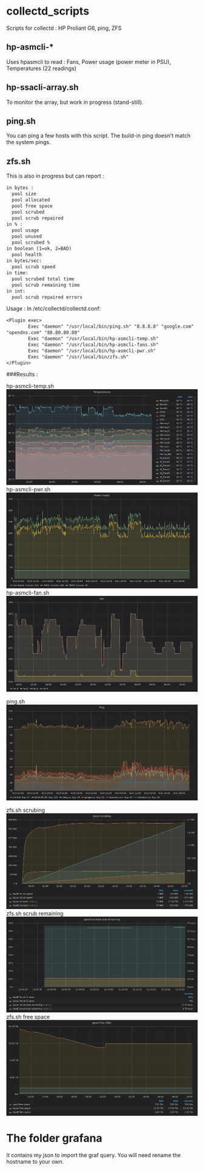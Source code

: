# collectd_scripts
Scripts for collectd : HP Proliant G6, ping, ZFS

## hp-asmcli-*
Uses hpasmcli to read :
Fans,
Power usage (power meter in PSU),
Temperatures (22 readings)

## hp-ssacli-array.sh
To monitor the array, but work in progress (stand-still).

## ping.sh
You can ping a few hosts with this script. The build-in ping doesn't match the system pings.

## zfs.sh
This is also in progress but can report : 
```
in bytes :
  pool size
  pool allocated
  pool free space
  pool scrubed
  pool scrub repaired
in % :
  pool usage
  pool unused
  pool scrubed % 
in boolean (1=ok, 2=BAD)
  pool health
in bytes/sec:
  pool scrub speed
in time:
  pool scrubed total time
  pool scrub remaining time
in int:
  pool scrub repaired errors
  ```
  
  Usage :
In /etc/collectd/collectd.conf:
```
<Plugin exec>
        Exec "daemon" "/usr/local/bin/ping.sh" "8.8.8.8" "google.com" "opendns.com" "80.80.80.80"
        Exec "daemon" "/usr/local/bin/hp-asmcli-temp.sh"
        Exec "daemon" "/usr/local/bin/hp-asmcli-fans.sh"
        Exec "daemon" "/usr/local/bin/hp-asmcli-pwr.sh"
        Exec "daemon" "/usr/local/bin/zfs.sh"
</Plugin>
```

###Results :

hp-asmcli-temp.sh
![alt text](images/hp-asmcli-temp.png "Temperatures")
hp-asmcli-pwr.sh
![alt text](images/hp-asmcli-pwr.png "Power")
hp-asmcli-fan.sh
![alt text](images/hp-asmcli-fan.png "Fan")

ping.sh
![alt text](images/ping.png "Ping")

zfs.sh scrubing
![alt text](images/zfs-scrubing.png "Scrubing")
zfs.sh scrub remaining
![alt text](images/zfs-scrub_remaining.png "Scrub remaining")
zfs.sh free space
![alt text](images/zfs-free.png "Free")

# The folder grafana 
It contains my json to import the graf query.
You will need rename the hostname to your own.

